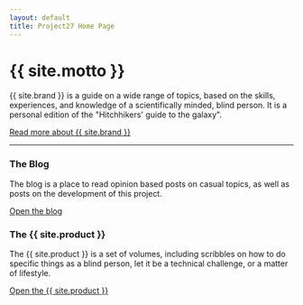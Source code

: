 ```yaml
---
layout: default
title: Project27 Home Page
---
```


# {{ site.motto }}

{{ site.brand }} is a guide on a wide range of topics, based on the skills, experiences, and knowledge of a scientifically minded, blind person. It is a personal edition of the "Hitchhikers' guide to the galaxy".

<div>
      <a href="./README.html" class="btn btn-lg btn-secondary">Read more about {{ site.brand }}</a>
</div>

---

<div class="row">
<div class="col-md-6">
<h3>The Blog</h3>

<p>The blog is a place to read opinion based posts on casual topics, as well as posts on the development of this project.</p>

<a href="./blog/blog.html">Open the blog</a>
</div>
<div class="col-md-6">
<h3>The {{ site.product }}</h3>

<p>The {{ site.product }} is a set of volumes, including scribbles on how to do specific things as a blind person, let it be a technical challenge, or a matter of lifestyle.</p>

<a href="./guide/index.html">Open the {{ site.product }}</a>
</div>
</div>

